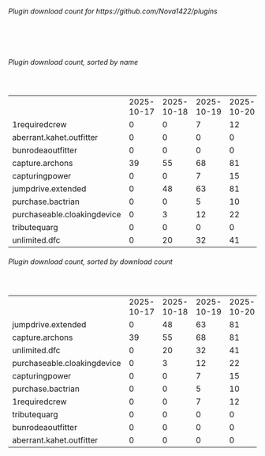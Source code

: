 <h6>Plugin download count for https://github.com/Nova1422/plugins</h6><br>
<br>
<h6>Plugin download count, sorted by name</h6><sub><sup><br>
<table>
	<tr>
		<td></td>
		<td>2025-10-17</td>
		<td>2025-10-18</td>
		<td>2025-10-19</td>
		<td>2025-10-20</td>
		<td>2025-10-21</td>
		<td>2025-10-22</td>
		<td>2025-10-23</td>
		<td>today +</td>
	</tr>
	<tr>
		<td>1requiredcrew</td>
		<td>0</td>
		<td>0</td>
		<td>7</td>
		<td>12</td>
		<td>21</td>
		<td>31</td>
		<td>36</td>
		<td>+ 5</td>
	</tr>
	<tr>
		<td>aberrant.kahet.outfitter</td>
		<td>0</td>
		<td>0</td>
		<td>0</td>
		<td>0</td>
		<td>0</td>
		<td>0</td>
		<td>5</td>
		<td>+ 5</td>
	</tr>
	<tr>
		<td>bunrodeaoutfitter</td>
		<td>0</td>
		<td>0</td>
		<td>0</td>
		<td>0</td>
		<td>0</td>
		<td>2</td>
		<td>7</td>
		<td>+ 5</td>
	</tr>
	<tr>
		<td>capture.archons</td>
		<td>39</td>
		<td>55</td>
		<td>68</td>
		<td>81</td>
		<td>89</td>
		<td>102</td>
		<td>109</td>
		<td>+ 7</td>
	</tr>
	<tr>
		<td>capturingpower</td>
		<td>0</td>
		<td>0</td>
		<td>7</td>
		<td>15</td>
		<td>26</td>
		<td>39</td>
		<td>46</td>
		<td>+ 7</td>
	</tr>
	<tr>
		<td>jumpdrive.extended</td>
		<td>0</td>
		<td>48</td>
		<td>63</td>
		<td>81</td>
		<td>95</td>
		<td>109</td>
		<td>116</td>
		<td>+ 7</td>
	</tr>
	<tr>
		<td>purchase.bactrian</td>
		<td>0</td>
		<td>0</td>
		<td>5</td>
		<td>10</td>
		<td>21</td>
		<td>35</td>
		<td>40</td>
		<td>+ 5</td>
	</tr>
	<tr>
		<td>purchaseable.cloakingdevice</td>
		<td>0</td>
		<td>3</td>
		<td>12</td>
		<td>22</td>
		<td>31</td>
		<td>42</td>
		<td>49</td>
		<td>+ 7</td>
	</tr>
	<tr>
		<td>tributequarg</td>
		<td>0</td>
		<td>0</td>
		<td>0</td>
		<td>0</td>
		<td>4</td>
		<td>16</td>
		<td>21</td>
		<td>+ 5</td>
	</tr>
	<tr>
		<td>unlimited.dfc</td>
		<td>0</td>
		<td>20</td>
		<td>32</td>
		<td>41</td>
		<td>50</td>
		<td>60</td>
		<td>65</td>
		<td>+ 5</td>
	</tr>
</table>
</sub></sup>
<h6>Plugin download count, sorted by download count</h6><sub><sup><br>
<table>
	<tr>
		<td></td>
		<td>2025-10-17</td>
		<td>2025-10-18</td>
		<td>2025-10-19</td>
		<td>2025-10-20</td>
		<td>2025-10-21</td>
		<td>2025-10-22</td>
		<td>2025-10-23</td>
		<td>today +</td>
	</tr>
	<tr>
		<td>jumpdrive.extended</td>
		<td>0</td>
		<td>48</td>
		<td>63</td>
		<td>81</td>
		<td>95</td>
		<td>109</td>
		<td>116</td>
		<td>+ 7</td>
	</tr>
	<tr>
		<td>capture.archons</td>
		<td>39</td>
		<td>55</td>
		<td>68</td>
		<td>81</td>
		<td>89</td>
		<td>102</td>
		<td>109</td>
		<td>+ 7</td>
	</tr>
	<tr>
		<td>unlimited.dfc</td>
		<td>0</td>
		<td>20</td>
		<td>32</td>
		<td>41</td>
		<td>50</td>
		<td>60</td>
		<td>65</td>
		<td>+ 5</td>
	</tr>
	<tr>
		<td>purchaseable.cloakingdevice</td>
		<td>0</td>
		<td>3</td>
		<td>12</td>
		<td>22</td>
		<td>31</td>
		<td>42</td>
		<td>49</td>
		<td>+ 7</td>
	</tr>
	<tr>
		<td>capturingpower</td>
		<td>0</td>
		<td>0</td>
		<td>7</td>
		<td>15</td>
		<td>26</td>
		<td>39</td>
		<td>46</td>
		<td>+ 7</td>
	</tr>
	<tr>
		<td>purchase.bactrian</td>
		<td>0</td>
		<td>0</td>
		<td>5</td>
		<td>10</td>
		<td>21</td>
		<td>35</td>
		<td>40</td>
		<td>+ 5</td>
	</tr>
	<tr>
		<td>1requiredcrew</td>
		<td>0</td>
		<td>0</td>
		<td>7</td>
		<td>12</td>
		<td>21</td>
		<td>31</td>
		<td>36</td>
		<td>+ 5</td>
	</tr>
	<tr>
		<td>tributequarg</td>
		<td>0</td>
		<td>0</td>
		<td>0</td>
		<td>0</td>
		<td>4</td>
		<td>16</td>
		<td>21</td>
		<td>+ 5</td>
	</tr>
	<tr>
		<td>bunrodeaoutfitter</td>
		<td>0</td>
		<td>0</td>
		<td>0</td>
		<td>0</td>
		<td>0</td>
		<td>2</td>
		<td>7</td>
		<td>+ 5</td>
	</tr>
	<tr>
		<td>aberrant.kahet.outfitter</td>
		<td>0</td>
		<td>0</td>
		<td>0</td>
		<td>0</td>
		<td>0</td>
		<td>0</td>
		<td>5</td>
		<td>+ 5</td>
	</tr>
</table>
</sub></sup>
